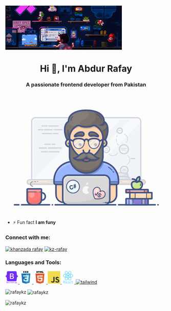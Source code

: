 ![logo](download.jpg)
<h1 align="center">Hi 👋, I'm Abdur Rafay</h1>
<h3 align="center">A passionate frontend developer from Pakistan</h3>

<p align="left"> <img src="programmer.gif" alt="rafaykz" /> </p>

- ⚡ Fun fact **I am funy**

<h3 align="left">Connect with me:</h3>
<p align="left">
<a href="https://fb.com/khanzada rafay" target="blank"><img align="center" src="https://raw.githubusercontent.com/rahuldkjain/github-profile-readme-generator/master/src/images/icons/Social/facebook.svg" alt="khanzada rafay" height="30" width="40" /></a>
<a href="https://instagram.com/kz-rafay" target="blank"><img align="center" src="https://raw.githubusercontent.com/rahuldkjain/github-profile-readme-generator/master/src/images/icons/Social/instagram.svg" alt="kz-rafay" height="30" width="40" /></a>
</p>

<h3 align="left">Languages and Tools:</h3>
<p align="left"> <a href="https://getbootstrap.com" target="_blank" rel="noreferrer"> <img src="https://raw.githubusercontent.com/devicons/devicon/master/icons/bootstrap/bootstrap-plain-wordmark.svg" alt="bootstrap" width="40" height="40"/> </a> <a href="https://www.w3schools.com/css/" target="_blank" rel="noreferrer"> <img src="https://raw.githubusercontent.com/devicons/devicon/master/icons/css3/css3-original-wordmark.svg" alt="css3" width="40" height="40"/> </a> <a href="https://www.w3.org/html/" target="_blank" rel="noreferrer"> <img src="https://raw.githubusercontent.com/devicons/devicon/master/icons/html5/html5-original-wordmark.svg" alt="html5" width="40" height="40"/> </a> <a href="https://developer.mozilla.org/en-US/docs/Web/JavaScript" target="_blank" rel="noreferrer"> <img src="https://raw.githubusercontent.com/devicons/devicon/master/icons/javascript/javascript-original.svg" alt="javascript" width="40" height="40"/> </a> <a href="https://reactjs.org/" target="_blank" rel="noreferrer"> <img src="https://raw.githubusercontent.com/devicons/devicon/master/icons/react/react-original-wordmark.svg" alt="react" width="40" height="40"/> </a> <a href="https://tailwindcss.com/" target="_blank" rel="noreferrer"> <img src="https://www.vectorlogo.zone/logos/tailwindcss/tailwindcss-icon.svg" alt="tailwind" width="40" height="40"/> </a> </p>

<p><img align="left" src="https://github-readme-stats.vercel.app/api/top-langs?username=rafaykz&show_icons=true&locale=en&layout=compact" alt="rafaykz" /></p>

<p>&nbsp;<img align="center" src="https://github-readme-stats.vercel.app/api?username=rafaykz&show_icons=true&locale=en" alt="rafaykz" /></p>

<p><img align="center" src="https://github-readme-streak-stats.herokuapp.com/?user=rafaykz&" alt="rafaykz" /></p>
